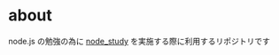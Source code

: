 # about

node.js の勉強の為に [node_study](https://github.com/yosuke-furukawa/node_study) を実施する際に利用するリポジトリです
